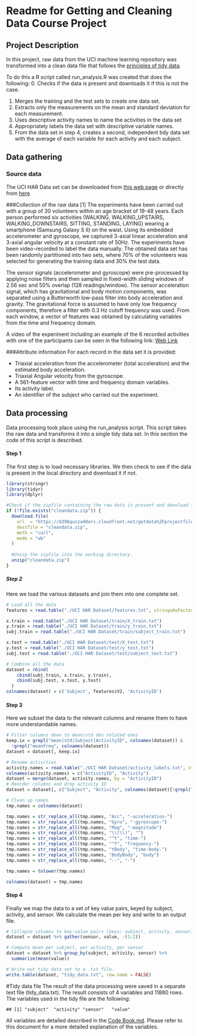 # Readme for Getting and Cleaning Data Course Project


## Project Description
In this project, raw data from the UCI machine learning repository was transformed into a clean data file that follows the [principles of tidy data](http://vita.had.co.nz/papers/tidy-data.pdf).

To do this a R script called run_analysis.R was created that does the following:
 0. Checks if the data is present and downloads it if this is not the case.
 1. Merges the training and the test sets to create one data set.
 2. Extracts only the measurements on the mean and standard deviation for 
    each measurement. 
 3. Uses descriptive activity names to name the activities in the data set
 4. Appropriately labels the data set with descriptive variable names. 
 5. From the data set in step 4, creates a second, independent tidy data 
    set with the average of each variable for each activity and each subject.

## Data gathering
### Source data
The UCI HAR Data set can be downloaded from [this web page](http://archive.ics.uci.edu/ml/datasets/Human+Activity+Recognition+Using+Smartphones)
    or directly from [here](https://d396qusza40orc.cloudfront.net/getdata%2Fprojectfiles%2FUCI%20HAR%20Dataset.zip)

###Collection of the raw data [1]
The experiments have been carried out with a group of 30 volunteers within an age bracket of 19-48 years. Each person performed six activities (WALKING, WALKING_UPSTAIRS, WALKING_DOWNSTAIRS, SITTING, STANDING, LAYING) wearing a smartphone (Samsung Galaxy S II) on the waist. Using its embedded accelerometer and gyroscope, we captured 3-axial linear acceleration and 3-axial angular velocity at a constant rate of 50Hz. The experiments have been video-recorded to label the data manually. The obtained data set has been randomly partitioned into two sets, where 70% of the volunteers was selected for generating the training data and 30% the test data. 

The sensor signals (accelerometer and gyroscope) were pre-processed by applying noise filters and then sampled in fixed-width sliding windows of 2.56 sec and 50% overlap (128 readings/window). The sensor acceleration signal, which has gravitational and body motion components, was separated using a Butterworth low-pass filter into body acceleration and gravity. The gravitational force is assumed to have only low frequency components, therefore a filter with 0.3 Hz cutoff frequency was used. From each window, a vector of features was obtained by calculating variables from the time and frequency domain.

A video of the experiment including an example of the 6 recorded activities with one of the participants can be seen in the following link: [Web Link](https://www.youtube.com/watch?v=XOEN9W05_4A)

###Attribute information 
For each record in the data set it is provided: 
- Triaxial acceleration from the accelerometer (total acceleration) and the estimated body acceleration. 
- Triaxial Angular velocity from the gyroscope. 
- A 561-feature vector with time and frequency domain variables. 
- Its activity label. 
- An identifier of the subject who carried out the experiment.

## Data processing
Data processing took place using the run_analysis script. This script takes the raw data and transforms it into a single tidy data set. In this section the code of this script is described.

#### Step 1
The first step is to load necessary libraries. We then check to see if the data is present in the local directory and download it if not.
```r
library(stringr)
library(tidyr)
library(dplyr)

#Check if the zipfile containing the raw data is present and download it if this is not the case.
if (!file.exists("cleandata.zip")) {
  download.file(
    url  = "https://d396qusza40orc.cloudfront.net/getdata%2Fprojectfiles%2FUCI%20HAR%20Dataset.zip",
    destfile = "cleandata.zip",
    meth = "curl",
    mode = "wb"
  )
  
  #Unzip the zipfile into the working directory.
  unzip("cleandata.zip")
}
```

##### Step 2
Here we load the various datasets and join them into one complete set.
```r
# Load all the data
features = read.table("./UCI HAR Dataset/features.txt", stringsAsFactors = FALSE)

x.train = read.table("./UCI HAR Dataset/train/X_train.txt")
y.train = read.table("./UCI HAR Dataset/train/y_train.txt")
subj.train = read.table("./UCI HAR Dataset/train/subject_train.txt")

x.test = read.table("./UCI HAR Dataset/test/X_test.txt")
y.test = read.table("./UCI HAR Dataset/test/y_test.txt")
subj.test = read.table("./UCI HAR Dataset/test/subject_test.txt")

# Combine all the data
dataset = rbind(
    cbind(subj.train, x.train, y.train),
    cbind(subj.test, x.test, y.test)
  )
colnames(dataset) = c('Subject', features$V2, 'ActivityID')
```

#### Step 3
Here we subset the data to the relevant columns and rename them to have more understandable names.
```r
# Filter columns down to mean/std dev related ones
keep.ix = grepl("mean|std|Subject|ActivityID", colnames(dataset)) &
  !grepl("meanFreq", colnames(dataset))
dataset = dataset[, keep.ix]

# Rename activities
activity.names = read.table("./UCI HAR Dataset/activity_labels.txt", stringsAsFactors = FALSE)
colnames(activity.names) = c("ActivityID", "Activity") 
dataset = merge(dataset, activity.names, by = "ActivityID")
# Reorder columns and drop activity ID
dataset = dataset[, c("Subject", "Activity", colnames(dataset)[!grepl("Subject|Activity", colnames(dataset))])]

# Clean up names
tmp.names = colnames(dataset)

tmp.names = str_replace_all(tmp.names, "Acc", "-acceleration-")
tmp.names = str_replace_all(tmp.names, "Gyro", "-gyroscope-")
tmp.names = str_replace_all(tmp.names, "Mag", "-magnitude")
tmp.names = str_replace_all(tmp.names, "\\(\\)", "")
tmp.names = str_replace_all(tmp.names, "^t", "time-")
tmp.names = str_replace_all(tmp.names, "^f", "frequency-")
tmp.names = str_replace_all(tmp.names, "tBody", "time-body-")
tmp.names = str_replace_all(tmp.names, "BodyBody", "body")
tmp.names = str_replace_all(tmp.names, "--", "-")

tmp.names = tolower(tmp.names)

colnames(dataset) = tmp.names
```

#### Step 4
Finally we map the data to a set of key value pairs, keyed by subject, activity, and sensor. We calculate the mean per key and write to an output file.
```r
# Collapse columns to key-value pairs (keys: subject, activity, sensor) 
dataset = dataset %>% gather(sensor, value, -(1:2))

# Compute mean per subject, per activity, per sensor
dataset = dataset %>% group_by(subject, activity, sensor) %>%
  summarise(mean(value))

# Write out tidy data set to a .txt file.
write.table(dataset, "tidy_data.txt", row.name = FALSE)
```


#Tidy data file
The result of the data processing were saved in a separate text file (tidy_data.txt). The result consists of 4 variables and 11880 rows. The variables used in the tidy file are the following:


```
## [1] "subject"  "activity" "sensor"   "value"
```

All variables are detailed described in the [Code Book.md](https://github.com/amr2393/Cleaning_data/blob/master/CODEBOOK.md). Please refer to this document for a more detailed explanation of the variables.

